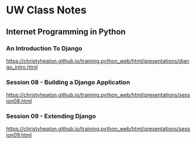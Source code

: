 # UW Class Notes

## Internet Programming in Python

### An Introduction To Django

https://christyheaton.github.io/training.python_web/html/presentations/django_intro.html

### Session 08 - Building a Django Application

https://christyheaton.github.io/training.python_web/html/presentations/session08.html

### Session 09 - Extending Django

https://christyheaton.github.io/training.python_web/html/presentations/session09.html
